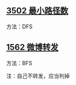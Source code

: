 ## [3502 最小路径数](https://www.acwing.com/problem/content/3505/)

方法：DFS





## [1562 微博转发](https://www.acwing.com/problem/content/1564/)

方法：BFS

注：自己不转发，应当判掉